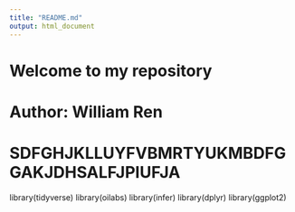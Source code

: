 ```yaml
---
title: "README.md"
output: html_document
---
```


# Welcome to my repository

# Author: William Ren

# SDFGHJKLLUYFVBMRTYUKMBDFGGAKJDHSALFJPIUFJA

library(tidyverse)
library(oilabs)
library(infer)
library(dplyr)
library(ggplot2)




